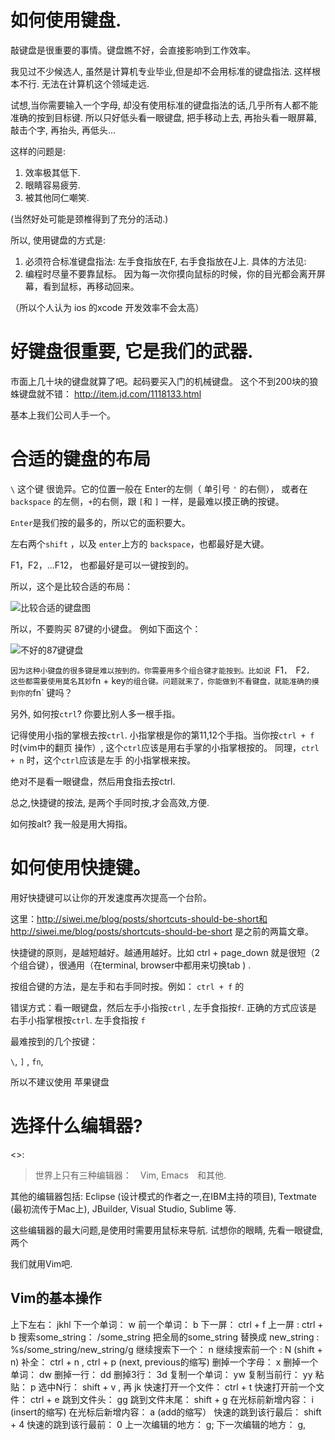 # 如何使用键盘.

敲键盘是很重要的事情。键盘瞧不好，会直接影响到工作效率。

我见过不少候选人, 虽然是计算机专业毕业,但是却不会用标准的键盘指法. 这样根本不行.
无法在计算机这个领域走远.

试想,当你需要输入一个字母, 却没有使用标准的键盘指法的话,几乎所有人都不能准确的按到目标键.
所以只好低头看一眼键盘, 把手移动上去, 再抬头看一眼屏幕, 敲击个字, 再抬头, 再低头...

这样的问题是:

1. 效率极其低下.
2. 眼睛容易疲劳.
3. 被其他同仁嘲笑.

(当然好处可能是颈椎得到了充分的活动.)

所以, 使用键盘的方式是:

1. 必须符合标准键盘指法: 左手食指放在F, 右手食指放在J上. 具体的方法见:
2. 编程时尽量不要靠鼠标。 因为每一次你摸向鼠标的时候，你的目光都会离开屏幕，看到鼠标，再移动回来。

（所以个人认为 ios 的xcode 开发效率不会太高）

# 好键盘很重要, 它是我们的武器.

市面上几十块的键盘就算了吧。起码要买入门的机械键盘。 这个不到200块的狼蛛键盘就不错：
http://item.jd.com/1118133.html

基本上我们公司人手一个。

# 合适的键盘的布局

`\` 这个键 很诡异。它的位置一般在 Enter的左侧（ 单引号 `'` 的右侧），
或者在 `backspace`  的左侧，`+`的右侧，跟 `[`和 `]` 一样，是最难以摸正确的按键。

`Enter`是我们按的最多的，所以它的面积要大。

左右两个`shift` ，以及 `enter`上方的 `backspace`，也都最好是大键。

F1，F2，...F12， 也都最好是可以一键按到的。

所以，这个是比较合适的布局：

![比较合适的键盘图](http://siwei.me/system/images/W1siZiIsIjIwMTUvMDEvMDMvMjJfNDBfMDZfNDE1X18uanBnIl0sWyJwIiwidGh1bWIiLCIyMjV4MjU1PiJdXQ/%E5%90%88%E9%80%82%E7%9A%84%E9%94%AE%E7%9B%98%E5%B8%83%E5%B1%80.jpg)

所以，不要购买 87键的小键盘。 例如下面这个：

![不好的87键键盘](http://siwei.me/system/images/W1siZiIsIjIwMTUvMDEvMDMvMjJfNDNfMzRfNTM2X18uanBnIl0sWyJwIiwidGh1bWIiLCI0NTB4NDUwPiJdXQ/%E4%B8%8D%E5%90%88%E9%80%82%E7%9A%84%E9%94%AE%E7%9B%98.jpg)

`因为这种小键盘的很多键是难以按到的。你需要用多个组合键才能按到。比如说 `F1`， `F2`，
这些都需要使用莫名其妙`fn + key` 的组合键。问题就来了，你能做到不看键盘，就能准确的摸到你的
`fn` 键吗？

另外, 如何按`ctrl`? 你要比别人多一根手指。

记得使用小指的掌根去按`ctrl`. 小指掌根是你的第11,12个手指。当你按`ctrl + f` 时(vim中的翻页
操作）, 这个`ctrl`应该是用右手掌的小指掌根按的。 同理，`ctrl + n` 时，这个`ctrl`应该是左手
的小指掌根来按。

绝对不是看一眼键盘，然后用食指去按ctrl.

总之,快捷键的按法, 是两个手同时按,才会高效,方便.

如何按alt? 我一般是用大拇指。

# 如何使用快捷键。

用好快捷键可以让你的开发速度再次提高一个台阶。

这里：http://siwei.me/blog/posts/shortcuts-should-be-short和 http://siwei.me/blog/posts/shortcuts-should-be-short 是之前的两篇文章。

快捷键的原则，是越短越好。越通用越好。比如 ctrl + page_down 就是很短（2个组合键），很通用（在terminal, browser中都用来切换tab ) .

按组合键的方法，是左手和右手同时按。例如： `ctrl + f` 的

错误方式：看一眼键盘，然后左手小指按`ctrl` , 左手食指按`f`.
正确的方式应该是 右手小指掌根按`ctrl`. 左手食指按 `f`

最难按到的几个按键：

`\`,  `]` , `fn`,

所以不建议使用 苹果键盘

# 选择什么编辑器?

<<Pragmatic Programmer>>:
> 世界上只有三种编辑器：　Vim, Emacs　和其他.

其他的编辑器包括: Eclipse (设计模式的作者之一,在IBM主持的项目), Textmate (最初流传于Mac上),
JBuilder, Visual Studio, Sublime 等.

这些编辑器的最大问题,是使用时需要用鼠标来导航. 试想你的眼睛, 先看一眼键盘, 两个


我们就用Vim吧.

## Vim的基本操作

上下左右：  jkhl
下一个单词：  w
前一个单词：  b
下一屏： ctrl + f
上一屏 :  ctrl + b
搜索some_string：    /some_string
把全局的some_string 替换成 new_string :   %s/some_string/new_string/g
继续搜索下一个：  n
继续搜索前一个 :   N (shift + n)
补全：    ctrl + n ,  ctrl + p  (next, previous的缩写)
删掉一个字母：  x
删掉一个单词：  dw
删掉一行：   dd
删掉3行：    3d
复制一个单词：  yw
复制当前行： yy
粘贴： p
选中N行：   shift + v , 再 jk
快速打开一个文件：  ctrl + t
快速打开前一个文件：  ctrl + e
跳到文件头： gg
跳到文件末尾： shift + g
在光标前新增内容： i  (insert的缩写)
在光标后新增内容： a (add的缩写）
快速的跳到该行最后：  shift + 4
快速的跳到该行最前：  0
上一次编辑的地方：  g;
下一次编辑的地方：  g,
